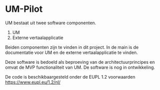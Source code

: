# UM-Pilot

UM bestaat uit twee software componenten.
1. UM
2. Externe vertaalapplicatie

Beiden componenten zijn te vinden in dit project.
In de main is de documentatie voor UM en de externe vertaalapplicatie te vinden.

Deze software is bedoeld als beproeving van de architectuurprincipes en omvat de MVP functionaliteit van UM.
De software is nog in ontwikkeling.



De code is beschikbaargesteld onder de EUPL 1.2 voorwaarden
https://www.eupl.eu/1.2/nl/
